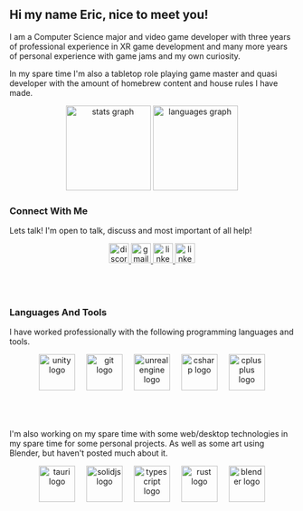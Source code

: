 ## Hi my name Eric, nice to meet you!
<div align="left">
  I am  a Computer Science major and video game developer with three years of professional experience in XR game development and many more years of personal experience with game jams and my own curiosity.

<br/>

  In my spare time I'm also a tabletop role playing game master and quasi developer with the amount of homebrew content and house rules I have made.


  <div align="center">
    <img src="https://github-readme-stats.vercel.app/api?username=EricGomesGregory&hide_title=false&hide_rank=false&show_icons=true&include_all_commits=true&count_private=true&disable_animations=false&theme=github_dark&locale=en&hide_border=false" height="150" alt="stats graph"  />
    <img src="https://github-readme-stats.vercel.app/api/top-langs?username=EricGomesGregory&locale=en&hide_title=false&layout=compact&card_width=320&langs_count=5&theme=github_dark&hide_border=false" height="150" alt="languages graph"  />
  </div>

</div>

### Connect With Me
Lets talk! I'm open to talk, discuss and most important of all help!
<div align="center">
  <a href="https://discordapp.com/users/eric.gomes.gregory" target="_blank">
    <img src="https://img.shields.io/static/v1?message=Discord&logo=discord&label=&color=7289DA&logoColor=white&labelColor=&style=flat" height="35" alt="discord logo"  />
  </a>
  <a href="https://ericgomesgregory@gmail.com" target="_blank">
    <img src="https://img.shields.io/static/v1?message=Gmail&logo=gmail&label=&color=D14836&logoColor=white&labelColor=&style=flat" height="35" alt="gmail logo"  />
  </a>
  <a href="https://www.linkedin.com/in/eric-gomes-gregory" target="_blank">
    <img src="https://img.shields.io/static/v1?message=LinkedIn&logo=linkedin&label=&color=0077B5&logoColor=white&labelColor=&style=flat" height="35" alt="linkedin logo"  />
  </a>
  <a href="https://ericgomes.itch.io" target="_blank">
    <img src="https://img.shields.io/static/v1?message=itch-io&logo=itch.io&label=&color=fa5c5c&logoColor=white&labelColor=&style=flat" height="35" alt="linkedin logo"  />
  </a>
</div>

<br/>
<br/>
<br/>

### Languages And Tools
I have worked professionally with the following programming languages and tools.

<div align="center">
  <img src="https://cdn.jsdelivr.net/gh/devicons/devicon/icons/unity/unity-original.svg" height="64" alt="unity logo" />
  <img width="12" />
  <img src="https://cdn.jsdelivr.net/gh/devicons/devicon/icons/git/git-original.svg" height="64" alt="git logo" />
  <img width="12" />
  <img src="https://cdn.jsdelivr.net/gh/devicons/devicon/icons/unrealengine/unrealengine-original.svg" height="64" alt="unrealengine logo" />
  <img width="12" />
  <img src="https://cdn.jsdelivr.net/gh/devicons/devicon/icons/csharp/csharp-original.svg" height="64" alt="csharp logo" />
  <img width="12" />
  <img src="https://cdn.jsdelivr.net/gh/devicons/devicon/icons/cplusplus/cplusplus-original.svg" height="64" alt="cplusplus logo" />
</div>

<br/>
<br/>
<br/>

I'm also working on my spare time with some web/desktop technologies in my spare time for some personal projects. As well as some art using Blender, but haven't posted much about it.

<div align="center">
  <img src="https://cdn.jsdelivr.net/gh/devicons/devicon/icons/tauri/tauri-original.svg" height="64" alt="tauri logo"  />
  <img width="12" />
  <img src="https://cdn.jsdelivr.net/gh/devicons/devicon/icons/solidjs/solidjs-original.svg" height="64" alt="solidjs logo"  />
  <img width="12" />
  <img src="https://cdn.jsdelivr.net/gh/devicons/devicon/icons/typescript/typescript-original.svg" height="64" alt="typescript logo"  />
  <img width="12" />
  <img src="https://cdn.jsdelivr.net/gh/devicons/devicon/icons/rust/rust-original.svg" height="64" alt="rust logo"  />
  <img width="12" />
  <img src="https://cdn.jsdelivr.net/gh/devicons/devicon/icons/blender/blender-original.svg" height="64" alt="blender logo"  />
</div>